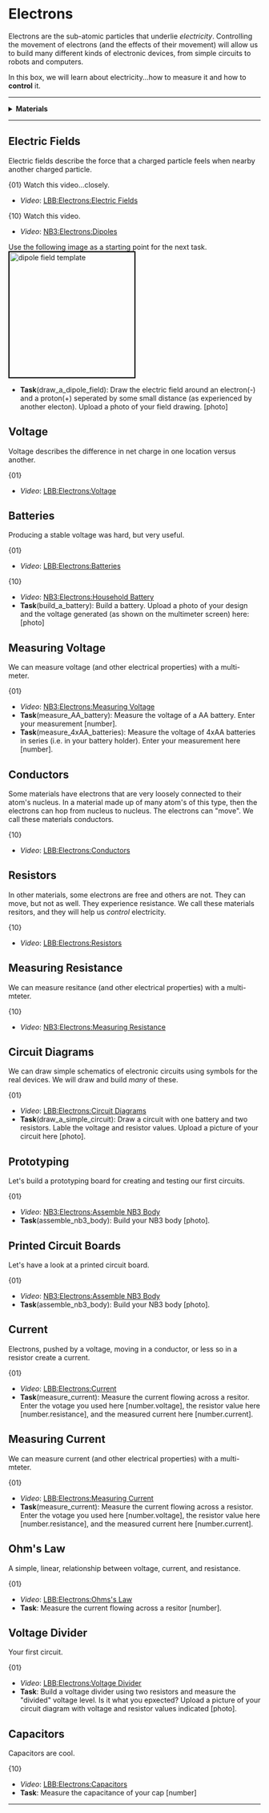# Electrons
Electrons are the sub-atomic particles that underlie *electricity*. Controlling the movement of electrons (and the effects of their movement) will allow us to build many different kinds of electronic devices, from simple circuits to robots and computers.

In this box, we will learn about electricity...how to measure it and how to **control** it.

----

<details><summary><b>Materials</b></summary><p>

Contents|Level|Description| # |Data|Link|
:-------|:---:|:----------|:-:|:--:|:--:|
NB3 Body|01|NB3 robot base PCB|1|[-D-](NB3_body)|[-L-](VK)
Resistor (330)|10|330 &Omega;/0.25 W|2|[-D-](_data/datsheets/resistor.pdf)|[-L-](https://uk.farnell.com/multicomp/mf25-330r/res-330r-1-250mw-axial-metal-film/dp/9341730)
Resistor (470)|01|470 &Omega;/0.25 W|2|[-D-](_data/datsheets/resistor.pdf)|[-L-](https://uk.farnell.com/multicomp/mf25-470r/res-470r-1-250mw-axial-metal-film/dp/9341943)
Resistor (1k)|01|1 k&Omega;/0.25 W|2|[-D-](_data/datsheets/resistor.pdf)|[-L-](https://uk.farnell.com/multicomp/mf25-1k/res-1k-1-250mw-axial-metal-film/dp/9341102)
Resistor (10k)|01|10 k&Omega;/0.25 W|2|[-D-](_data/datsheets/resistor.pdf)|[-L-](https://uk.farnell.com/multicomp/mf25-10k/res-10k-1-250mw-axial-metal-film/dp/9341110)
Capacitor (small)|10|0.1 uF ceramic capacitor|1|[-D-](_data/datasheets/capacitor_ceramic.pdf)|[-L-](https://uk.farnell.com/kemet/c322c104k1r5ta/cap-0-1-f-100v-10-x7r/dp/1457685)
Capacitor (large)|10|100 uF aluminum electrolytic capacitor|1|[-D-](_data/datsheets/capacitor_electrolytic.pdf)|[-L-](https://uk.farnell.com/rubycon/16zlh100mefc5x11/cap-100-f-16v-20/dp/8126283)
Button|10|Tactile switch|2|[-D-](_data/datasheets/button.pdf)|[-L-](https://uk.farnell.com/omron/b3f-1000/switch-spno-0-05a-24v-tht-0-98n/dp/176432)
Potentiometer|01|2.2 k&Omega; variable resistor|2|[-D-](_data/datasheets/pot_2k2.pdf)|[-L-](https://uk.farnell.com/bourns/3362p-1-222lf/trimmer-pot-2-2kohm-10-1turn-th/dp/2328599)
Breadboard (400)|01|400-tie solderless breadboard|1|[-D-](_data/datasheets/breadboard_400.pdf)|[-L-](https://www.amazon.co.uk/gp/product/B0739XRX8F)
Breadboards (170)|01|170-tie solderless breadboard|4|[-D-](_data/datasheets/breadboard_170.pdf)|[-L-](https://www.amazon.co.uk/ELEGOO-tie-points-Breadboard-Breadboards-Electronic/dp/B01N0YWIR7)
Batteries (AA)|01|AA 1.5 V alkaline battery|4|-|-
Battery holder|01|4xAA battery holder with ON-OFF switch|1|-|[-L-](https://www.amazon.co.uk/gp/product/B0814ZH68F)
Jumper Kit|01|Kit of multi-length 22 AWG breadboard jumpers|1|[-D-](_data/datasheets/jumper_kit.pdf)|[-L-](https://uk.farnell.com/multicomp/mc001810/hard-jumper-wire-22awg-140pc/dp/2770338)
Jumper Wires|01|Assorted 22 AWG jumper wire leads (male/female)|1|[-D-](_data/datasheets/jumper_wires.pdf)|[-L-](https://www.amazon.co.uk/240pcs-Solderless-Breadboard-Arduino-Project/dp/B08PJSTS3C)
Test Lead|01|Alligator clip to 0.64 mm pin (20 cm)|2|-|[-L-](https://www.amazon.co.uk/gp/product/B096JR15JW)
Rubber feet|01|Adhesive rubber standoffs (1421T6CL)|4|[-D-](_data/datasheets/rubber_feet.pdf)|[-L-](https://uk.farnell.com/hammond/1421t6cl/feet-stick-on-pk24/dp/1876522)

</p></details>

----

## Electric Fields

Electric fields describe the force that a charged particle feels when nearby another charged particle.

{01}
Watch this video...closely.
- *Video*: [LBB:Electrons:Electric Fields](https://vimeo.com/625820421)

{10}
Watch this video.
- *Video*: [NB3:Electrons:Dipoles](https://vimeo.com/1000458082)

Use the following image as a starting point for the next task.
<img src="../electrons/_data/images/dipole_field_template.png" alt="dipole field template" height="250" style="border: 2px solid #000000;"/>

- **Task**(draw_a_dipole_field): Draw the electric field around an electron(-) and a proton(+) seperated by some small distance (as experienced by another electon). Upload a photo of your field drawing. [photo]

## Voltage

Voltage describes the difference in net charge in one location versus another.

{01}
- *Video*: [LBB:Electrons:Voltage](https://vimeo.com/XXX)

## Batteries

Producing a stable voltage was hard, but very useful.

{01}
- *Video*: [LBB:Electrons:Batteries](https://vimeo.com/XXX)

{10}
- *Video*: [NB3:Electrons:Household Battery](https://vimeo.com/XXX)
- **Task**(build_a_battery): Build a battery. Upload a photo of your design and the voltage generated (as shown on the multimeter screen) here: [photo]
 
## Measuring Voltage

We can measure voltage (and other electrical properties) with a multi-meter.

{01}
- *Video*: [NB3:Electrons:Measuring Voltage](https://vimeo.com/XXX)
- **Task**(measure_AA_battery): Measure the voltage of a AA battery. Enter your measurement [number].
- **Task**(measure_4xAA_batteries): Measure the voltage of 4xAA batteries in series (i.e. in your battery holder). Enter your measurement here [number].

## Conductors

Some materials have electrons that are very loosely connected to their atom's nucleus. In a material made up of many atom's of this type, then the electrons can hop from nucleus to nucleus. The electrons can "move". We call these materials conductors.

{10}
- *Video*: [LBB:Electrons:Conductors](https://vimeo.com/XXX)

## Resistors

In other materials, some electrons are free and others are not. They can move, but not as well. They experience resistance. We call these materials resitors, and they will help us *control* electricity.

{10}
- *Video*: [LBB:Electrons:Resistors](https://vimeo.com/XXX)

## Measuring Resistance

We can measure resitance (and other electrical properties) with a multi-mteter.

{10}
- *Video*: [NB3:Electrons:Measuring Resistance](https://vimeo.com/XXX)

## Circuit Diagrams

We can draw simple schematics of electronic circuits using symbols for the real devices. We will draw and build *many* of these.

{01}
- *Video*: [LBB:Electrons:Circuit Diagrams](https://vimeo.com/XXX)
- **Task**(draw_a_simple_circuit): Draw a circuit with one battery and two resistors. Lable the voltage and resistor values. Upload a picture of your circuit here [photo].

## Prototyping

Let's build a prototyping board for creating and testing our first circuits.

{01}
- *Video*: [NB3:Electrons:Assemble NB3 Body](https://vimeo.com/XXX)
- **Task**(assemble_nb3_body): Build your NB3 body [photo].

## Printed Circuit Boards

Let's have a look at a printed circuit board.

{01}
- *Video*: [NB3:Electrons:Assemble NB3 Body](https://vimeo.com/XXX)
- **Task**(assemble_nb3_body): Build your NB3 body [photo].
  
## Current

Electrons, pushed by a voltage, moving in a conductor, or less so in a resistor create a current.

{01}
- *Video*: [LBB:Electrons:Current](https://vimeo.com/XXX)
- **Task**(measure_current): Measure the current flowing across a resitor. Enter the votage you used here [number.voltage], the resistor value here [number.resistance], and the measured current here [number.current].

## Measuring Current

We can measure current (and other electrical properties) with a multi-mteter.

{01}
- *Video*: [LBB:Electrons:Measuring Current](https://vimeo.com/XXX)
- **Task**(measure_current): Measure the current flowing across a resistor. Enter the votage you used here [number.voltage], the resistor value here [number.resistance], and the measured current here [number.current].

## Ohm's Law

A simple, linear, relationship between voltage, current, and resistance.

{01}
- *Video*: [LBB:Electrons:Ohms's Law](https://vimeo.com/XXX)
- **Task**: Measure the current flowing across a resitor [number].

## Voltage Divider

Your first circuit.

{01}
- *Video*: [LBB:Electrons:Voltage Divider](https://vimeo.com/625820421)
- **Task**: Build a voltage divider using two resistors and measure the "divided" voltage level. Is it what you epxected? Upload a picture of your circuit diagram with voltage and resistor values indicated [photo].

## Capacitors

Capacitors are cool.

{10}
- *Video*: [LBB:Electrons:Capacitors](https://vimeo.com/625820421)
- **Task**: Measure the capacitance of your cap [number]

----